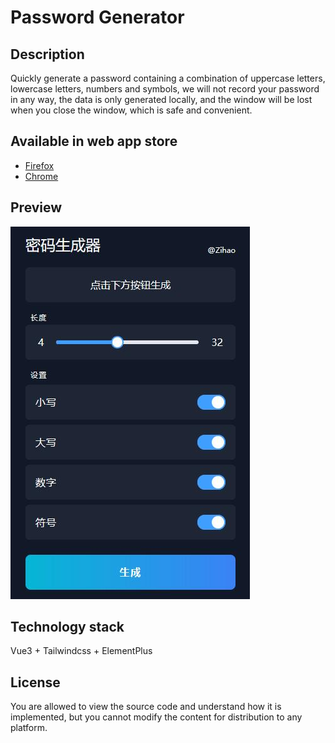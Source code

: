 # Password Generator

## Description

Quickly generate a password containing a combination of uppercase letters, lowercase letters, numbers and symbols, we will not record your password in any way, the data is only generated locally, and the window will be lost when you close the window, which is safe and convenient.

## Available in web app store

- [Firefox](https://addons.mozilla.org/zh-CN/firefox/addon/pwd-gene)
- [Chrome](https://chrome.google.com/webstore/detail/hjmeieomeniiohpojonbbkljcfhjafjg)

## Preview

![](https://github.com/zihaoyy/password-generator/blob/main/public/preview.jpg)

## Technology stack

Vue3 + Tailwindcss + ElementPlus

## License

You are allowed to view the source code and understand how it is implemented, but you cannot modify the content for distribution to any platform.

